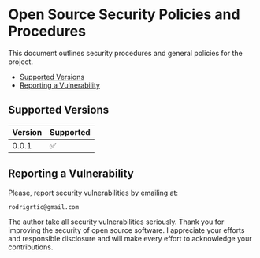 # Open Source Security Policies and Procedures

This document outlines security procedures and general policies for the project.

- [Supported Versions](#supported-versions)
- [Reporting a Vulnerability](#reporting-a-vulnerability)

## Supported Versions

| Version | Supported          |
| ------- | ------------------ |
| 0.0.1   | :white_check_mark: |

## Reporting a Vulnerability

Please, report security vulnerabilities by emailing at:

    rodrigrtic@gmail.com

The author take all security vulnerabilities seriously. Thank you for improving the security of open source software. I appreciate your efforts and responsible disclosure and will make every effort to acknowledge your contributions.
